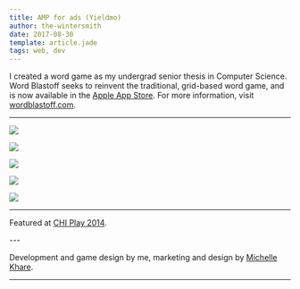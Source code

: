 ```yaml
---
title: AMP for ads (Yieldmo)
author: the-wintersmith
date: 2017-08-30
template: article.jade
tags: web, dev
---
```


I created a word game as my undergrad senior thesis in Computer Science.  Word Blastoff seeks to reinvent the traditional, grid-based word game, and is now available in the [Apple App Store](https://itunes.apple.com/us/app/word-blastoff/id877403321?ls=1&mt=8).
For more information, visit [wordblastoff.com](http://www.wordblastoff.com).

---

<div class ="youtube" id = "I74wKAWd-zE"></div> 

![](word1.png)

![](word2.png)

![](word3.png)

![](word4.png)

[![](word_blastoff_poster.medium.jpg)](word_blastoff_poster.png)

---

Featured at [CHI Play 2014](https://dl.acm.org/citation.cfm?id=2662970&CFID=684187103&CFTOKEN=85631539).

<div class="pdfEmbed" id="chiplay-abstract"></div>
---

Development and game design by me, marketing and design by [Michelle Khare](http://michellekhare.wix.com/michellekhare).

---